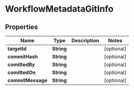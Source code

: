

# WorkflowMetadataGitInfo

## Properties

Name | Type | Description | Notes
------------ | ------------- | ------------- | -------------
**targetId** | **String** |  |  [optional]
**commitHash** | **String** |  |  [optional]
**comittedBy** | **String** |  |  [optional]
**comittedOn** | **String** |  |  [optional]
**commitMessage** | **String** |  |  [optional]




